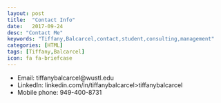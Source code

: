 ```yaml
---
layout: post
title:  "Contact Info"
date:   2017-09-24
desc: "Contact Me"
keywords: "Tiffany,Balcarcel,contact,student,consulting,management"
categories: [HTML]
tags: [Tiffany,Balcarcel]
icon: fa fa-briefcase
---
```


<body>
<ul>
<li>Email: tiffanybalcarcel@wustl.edu</li>
<li>LinkedIn: <a>linkedin.com/in/tiffanybalcarcel>tiffanybalcarcel</a></li>
<li>Mobile phone: 949-400-8731</li>
</ul>
</body>
